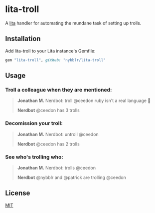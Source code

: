 # lita-troll

A [lita](https://www.lita.io/) handler for automating the mundane task of setting up trolls.

## Installation

Add lita-troll to your Lita instance's Gemfile:

``` ruby
gem "lita-troll", github: "nybblr/lita-troll"
```

## Usage

### Troll a colleague when they are mentioned:

> **Jonathan M.** Nerdbot: troll @ceedon ruby isn't a real language :troll:
>
> **Nerdbot** @ceedon has 3 trolls

### Decomission your troll:

> **Jonathan M.** Nerdbot: untroll @ceedon
>
> **Nerdbot** @ceedon has 2 trolls

### See who's trolling who:

> **Jonathan M.** Nerdbot: trolls @ceedon
>
> **Nerdbot** @nybblr and @patrick are trolling @ceedon

## License

[MIT](http://opensource.org/licenses/MIT)
